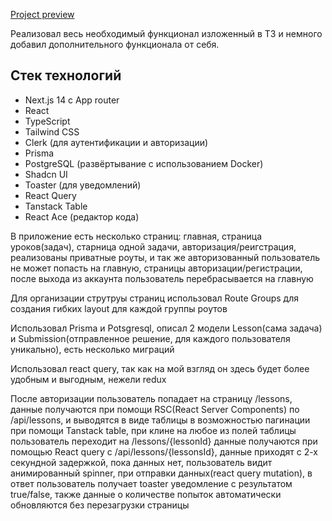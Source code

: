 [Project preview](https://www.youtube.com/watch?v=twVhf26uobE&ab_channel=%D0%98%D0%B2%D0%B0%D0%BD%D0%93%D0%BD%D0%B5%D0%B4%D1%8C%D0%BA%D0%BE)

Реализовал весь необходимый функционал изложенный в ТЗ и немного добавил дополнительного функционала от себя.

## Стек технологий

- Next.js 14 с App router
- React
- TypeScript
- Tailwind CSS
- Clerk (для аутентификации и авторизации)
- Prisma
- PostgreSQL (развёртывание с использованием Docker)
- Shadcn UI
- Toaster (для уведомлений)
- React Query
- Tanstack Table
- React Ace (редактор кода)

В приложение есть несколько страниц: главная, страница уроков(задач), старница одной задачи, авторизация/реигстрация, реализованы приватные роуты, и так же авторизованный пользователь не может попасть на главную, страницы авторизации/регистрации, после выхода из аккаунта пользователь перебрасывается на главную

Для организации струтруы страниц использовал Route Groups для создания гибких layout для каждой группы роутов

Использовал Prisma и Potsgresql, описал 2 модели Lesson(сама задача) и Submission(отправленное решение, для каждого пользователя уникально), есть несколько миграций

Использовал react query, так как на мой взгляд он здесь будет более удобным и выгодным, нежели redux

После авторизации пользователь попадает на страницу /lessons, данные получаются при помощи RSC(React Server Components) по /api/lessons, и выводятся в виде таблицы в возможностью пагинации при помощи Tanstack table, при клине на любое из полей таблицы пользователь переходит на /lessons/{lessonId} данные получаются при помощью React query с /api/lessons/{lessonsId}, данные приходят с 2-х секундной задержкой, пока данных нет, пользователь видит анимированный spinner, при отправки данных(react query mutation), в ответ пользователь получает toaster уведомление с результатом true/false, также данные о количестве попыток автоматически обновляются без перезагрузки страницы
